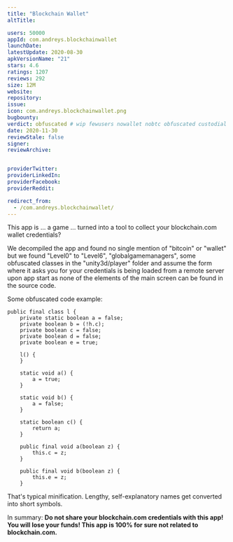 ```yaml
---
title: "Blockchain Wallet"
altTitle: 

users: 50000
appId: com.andreys.blockchainwallet
launchDate: 
latestUpdate: 2020-08-30
apkVersionName: "21"
stars: 4.6
ratings: 1207
reviews: 292
size: 12M
website: 
repository: 
issue: 
icon: com.andreys.blockchainwallet.png
bugbounty: 
verdict: obfuscated # wip fewusers nowallet nobtc obfuscated custodial nosource nonverifiable reproducible bounty defunct
date: 2020-11-30
reviewStale: false
signer: 
reviewArchive:


providerTwitter: 
providerLinkedIn: 
providerFacebook: 
providerReddit: 

redirect_from:
  - /com.andreys.blockchainwallet/
---
```



This app is ... a game ... turned into a tool to collect your blockchain.com
wallet credentials?

We decompiled the app and found no single mention of "bitcoin" or "wallet" but
we found "Level0" to "Level6", "globalgamemanagers", some obfuscated classes in
the "unity3d/player" folder and assume the form where it asks you for your
credentials is being loaded from a remote server upon app start as none of the
elements of the main screen can be found in the source code.

Some obfuscated code example:

```
public final class l {
    private static boolean a = false;
    private boolean b = (!h.c);
    private boolean c = false;
    private boolean d = false;
    private boolean e = true;

    l() {
    }

    static void a() {
        a = true;
    }

    static void b() {
        a = false;
    }

    static boolean c() {
        return a;
    }

    public final void a(boolean z) {
        this.c = z;
    }

    public final void b(boolean z) {
        this.e = z;
    }
```

That's typical minification. Lengthy, self-explanatory names get converted into
short symbols.

In summary: **Do not share your blockchain.com credentials with this app! You
will lose your funds! This app is 100% for sure not related to blockchain.com.**
